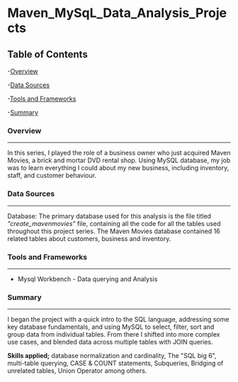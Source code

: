 # Maven_MySqL_Data_Analysis_Projects

## Table of Contents

-[Overview](#overview)

-[Data Sources](#data-sources)

-[Tools and Frameworks](#tools-and-frameworks)

-[Summary](#summary)


### Overview
---

In this series, I played the role of a business owner who just acquired Maven Movies, a brick and mortar DVD rental shop. Using MySQL database, my job was to learn everything I could about my new business, including inventory, staff, and customer behaviour.

### Data Sources
---

Database: The primary database used for this analysis is the file titled *"create_mavenmovies"* file, containing all the code for all the tables used throughout this project series. The Maven Movies database contained 16 related tables about customers, business and inventory.

### Tools and Frameworks
---

- Mysql Workbench - Data querying and Analysis

### Summary
---

I began the project with a quick intro to the SQL language, addressing some key database fundamentals, and using MySQL to select, filter, sort and group data from individual tables. From there I shifted into more complex use cases, and blended data across multiple tables with JOIN queries.

**Skills applied;** database normalization and cardinality, The "SQL big 6", multi-table querying, CASE & COUNT statements, Subqueries, Bridging of unrelated tables, Union Operator among others.

